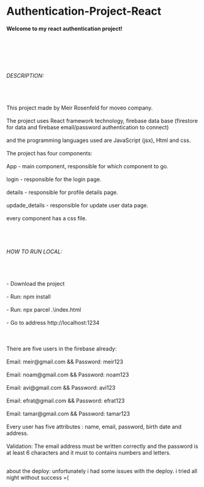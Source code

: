 # Authentication-Project-React
<h4>Welcome to my react authentication project!</h4> <br></br><br></br>
<h6>DESCRIPTION:</h6> <br></br>
This project made by Meir Rosenfeld for moveo company. <br></br>
The project uses React framework technology, firebase data base (firestore for data and firebase email/password authentication to connect) <br></br> and the programming languages used are JavaScript (jsx), Html and css. <br></br> The project has four components: <br></br>App - main component, responsible for which component to go.  <br></br>login - responsible for the login page. <br></br>details - responsible for profile details page.<br></br>updade_details - responsible for update user data page.<br></br>every component has a css file.<br></br><br></br><h6>HOW TO RUN LOCAL:</h6><br></br>
- Download the project<br></br>
- Run: npm install<br></br>
- Run: npx parcel .\index.html<br></br>
- Go to address http://localhost:1234 <br></br><br></br>
There are five users in the firebase already:<br></br>
Email: meir@gmail.com && Password: meir123<br></br>
Email: noam@gmail.com && Password: noam123<br></br>
Email: avi@gmail.com && Password: avi123<br></br>
Email: efrat@gmail.com && Password: efrat123<br></br>
Email: tamar@gmail.com && Password: tamar123<br></br>
Every user has five attributes : name, email, password, birth date and address.<br></br>
Validation: The email address must be written correctly and the password is at least 6 characters and it must to contains numbers and letters.<br></br>

about the deploy:
unfortunately i had some issues with the deploy. i tried all night without success =(






